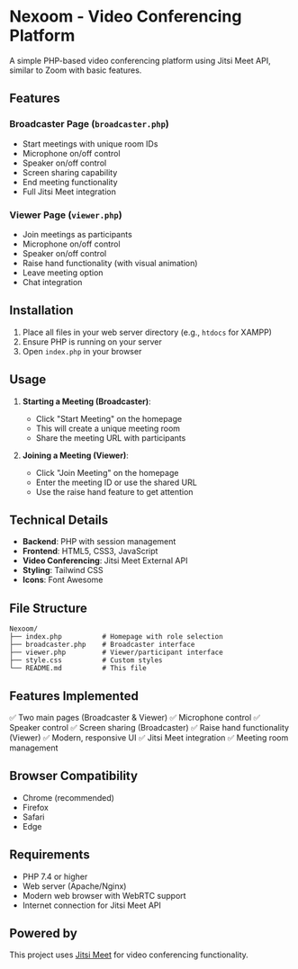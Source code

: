 # Nexoom - Video Conferencing Platform

A simple PHP-based video conferencing platform using Jitsi Meet API, similar to Zoom with basic features.

## Features

### Broadcaster Page (`broadcaster.php`)
- Start meetings with unique room IDs
- Microphone on/off control
- Speaker on/off control
- Screen sharing capability
- End meeting functionality
- Full Jitsi Meet integration

### Viewer Page (`viewer.php`)
- Join meetings as participants
- Microphone on/off control
- Speaker on/off control
- Raise hand functionality (with visual animation)
- Leave meeting option
- Chat integration

## Installation

1. Place all files in your web server directory (e.g., `htdocs` for XAMPP)
2. Ensure PHP is running on your server
3. Open `index.php` in your browser

## Usage

1. **Starting a Meeting (Broadcaster)**:
   - Click "Start Meeting" on the homepage
   - This will create a unique meeting room
   - Share the meeting URL with participants

2. **Joining a Meeting (Viewer)**:
   - Click "Join Meeting" on the homepage
   - Enter the meeting ID or use the shared URL
   - Use the raise hand feature to get attention

## Technical Details

- **Backend**: PHP with session management
- **Frontend**: HTML5, CSS3, JavaScript
- **Video Conferencing**: Jitsi Meet External API
- **Styling**: Tailwind CSS
- **Icons**: Font Awesome

## File Structure

```
Nexoom/
├── index.php          # Homepage with role selection
├── broadcaster.php    # Broadcaster interface
├── viewer.php         # Viewer/participant interface
├── style.css          # Custom styles
└── README.md          # This file
```

## Features Implemented

✅ Two main pages (Broadcaster & Viewer)
✅ Microphone control
✅ Speaker control
✅ Screen sharing (Broadcaster)
✅ Raise hand functionality (Viewer)
✅ Modern, responsive UI
✅ Jitsi Meet integration
✅ Meeting room management

## Browser Compatibility

- Chrome (recommended)
- Firefox
- Safari
- Edge

## Requirements

- PHP 7.4 or higher
- Web server (Apache/Nginx)
- Modern web browser with WebRTC support
- Internet connection for Jitsi Meet API

## Powered by

This project uses [Jitsi Meet](https://jitsi.org/) for video conferencing functionality.
